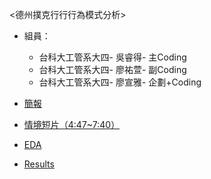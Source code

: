 <德州撲克⾏行行為模式分析>

- 組員：
  - 台科⼤工管系大四- 吳睿得- 主Coding
  - 台科⼤工管系大四- 廖祐萱- 副Coding
  - 台科⼤工管系大四- 廖宣雅- 企劃+Coding

- [簡報](https://tallya851109.github.io/CSX_RProject/期末報告/德州撲克第二組20190103.pdf)

- [情境短片（4:47~7:40）](https://www.youtube.com/watch?v=WEK20zFtSkY)

- [EDA](https://x666772.github.io/CSX_Lyhs/week_13-17_Final/EDA/poker.html)

- [Results](https://bryan051003.github.io/csx_rproject/final/flop_hs_train.html)

